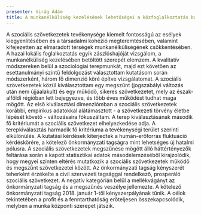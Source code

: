 ```yaml
---
presenter: Virág Ádám
title: A munkanélküliség kezelésének lehetőségei a közfoglalkoztatás bázisán szerveződő szociális szövetkezetek körében
---
```


A szociális szövetkezetek tevékenysége kiemelt fontosságú az esélyek kiegyenlítésében és a társadalmi kohézió megteremtésében, valamint kifejezetten az elmaradott térségek munkanélküliségének csökkentésében. A hazai lokális foglalkoztatás egyik zászlóshajóját vizsgálom, a munkanélküliség kezelésében betöltött szerepét elemzem. A kvalitatív módszereken belül a szociológiai terepmunkát, majd ezt követően az esettanulmányi szintű feldolgozást választottam kutatásom során módszerként, három fő dimenzió köré építve vizsgálatomat. A szociális szövetkezetek közül kiválasztottam egy megszűnt (jogszabályi változás után nem újjáalakult) és egy működő, sikeres szövetkezetet, mely az észak-alföldi régióban lett bejegyezve, és több éves működést tudhat maga mögött. Az első kiválasztási dimenziómban a szociális szövetkezetek korábbi, empirikus adatokkal alátámasztott - a szövetkezeti törvény életbe lépését követő - változásaira fókuszáltam. A terep kiválasztásának második fő kritériumát a szociális szövetkezet elhelyezkedése adja. A terepkiválasztás harmadik fő kritériuma a tevékenységi terület szerinti elkülönülés. A kutatási kérdések kiterjedtek a humán-erőforrás fluktuáció kérdéskörére, a kötelező önkormányzati tagságra mint lehetséges új hatalmi pólusra. A szociális szövetkezetek megszűnése mögött álló háttértényezők feltárása során a kapott statisztikai adatok másodelemzéséből kirajzolódik, hogy megyei szinten eltérés mutatkozik a szociális szövetkezetek működő és megszűnt szövetkezetei között. Az önkormányzati tagság kényszerét teherként érzékelte a civil szervezeti tagsággal rendelkező, prosperáló szociális szövetkezet. A negatív kategórián belül a mellékvágányt az önkormányzati tagság és a megszűnés veszélye jellemezte. A kötelező önkormányzati tagság 2018. január 1-től kényszerpályának tűnik. A célok tekintetében a profit és a fenntarthatóság erőteljesen összekapcsolódik, melyben a munka központi szerepet játszik.
